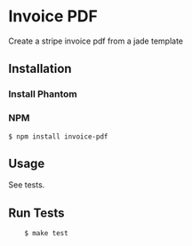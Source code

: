 # Invoice PDF

  Create a stripe invoice pdf from a jade template

## Installation

  ### Install Phantom

  ### NPM
    $ npm install invoice-pdf
  
## Usage

  See tests.

## Run Tests
		$ make test